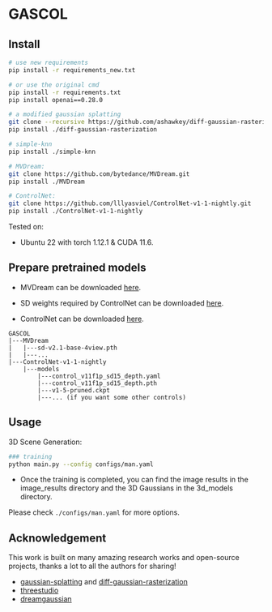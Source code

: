 # GASCOL

## Install

```bash
# use new requirements
pip install -r requirements_new.txt

# or use the original cmd
pip install -r requirements.txt
pip install openai==0.28.0

# a modified gaussian splatting
git clone --recursive https://github.com/ashawkey/diff-gaussian-rasterization
pip install ./diff-gaussian-rasterization

# simple-knn
pip install ./simple-knn

# MVDream:
git clone https://github.com/bytedance/MVDream.git
pip install ./MVDream

# ControlNet:
git clone https://github.com/lllyasviel/ControlNet-v1-1-nightly.git
pip install ./ControlNet-v1-1-nightly
```

Tested on:

- Ubuntu 22 with torch 1.12.1 & CUDA 11.6.

## Prepare pretrained models

- MVDream can be downloaded [here](https://huggingface.co/MVDream/MVDream/tree/main).

- SD weights required by ControlNet can be downloaded [here](https://huggingface.co/runwayml/stable-diffusion-v1-5/tree/main).

- ControlNet can be downloaded [here](https://huggingface.co/lllyasviel/ControlNet-v1-1/tree/main).

```
GASCOL
|---MVDream
|   |---sd-v2.1-base-4view.pth
|   |---...
|---ControlNet-v1-1-nightly
    |---models
        |---control_v11f1p_sd15_depth.yaml
        |---control_v11f1p_sd15_depth.pth
        |---v1-5-pruned.ckpt
        |---... (if you want some other controls)
```

## Usage

3D Scene Generation:
```bash
### training
python main.py --config configs/man.yaml
```

- Once the training is completed, you can find the image results in the image_results directory and the 3D Gaussians in the 3d_models directory.

Please check `./configs/man.yaml` for more options.

## Acknowledgement

This work is built on many amazing research works and open-source projects, thanks a lot to all the authors for sharing!

- [gaussian-splatting](https://github.com/graphdeco-inria/gaussian-splatting) and [diff-gaussian-rasterization](https://github.com/graphdeco-inria/diff-gaussian-rasterization)
- [threestudio](https://github.com/threestudio-project/threestudio)
- [dreamgaussian](https://github.com/dreamgaussian/dreamgaussian)
